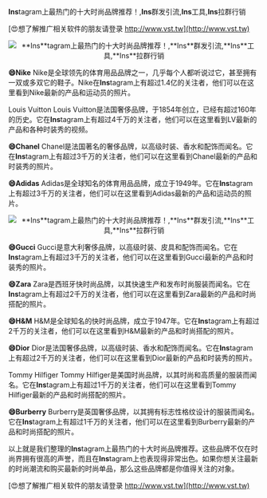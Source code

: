 **Ins**tagram上最热门的十大时尚品牌推荐！,**Ins**群发引流,**Ins**工具,**Ins**拉群行销

[😍想了解推广相关软件的朋友请登录 http://www.vst.tw](http://www.vst.tw)

 <center><img src="https://vst.tw/MP4/tuiguang/png/2.png" alt="**Ins**tagram上最热门的十大时尚品牌推荐！,**Ins**群发引流,**Ins**工具,**Ins**拉群行销"></center>

**😄Nike**
Nike是全球领先的体育用品品牌之一，几乎每个人都听说过它，甚至拥有一双或多双它的鞋子。Nike在**Ins**tagram上有超过1.4亿的关注者，他们可以在这里看到Nike最新的产品和运动员的照片。

Louis Vuitton
Louis Vuitton是法国奢侈品牌，于1854年创立，已经有超过160年的历史。它在**Ins**tagram上有超过4千万的关注者，他们可以在这里看到LV最新的产品和各种时装秀的视频。

**😄Chanel**
Chanel是法国著名的奢侈品牌，以高级时装、香水和配饰而闻名。它在**Ins**tagram上有超过3千万的关注者，他们可以在这里看到Chanel最新的产品和时装秀的照片。

**😄Adidas**
Adidas是全球知名的体育用品品牌，成立于1949年。它在**Ins**tagram上有超过3千万的关注者，他们可以在这里看到Adidas最新的产品和运动员的照片。

 <center><img src="https://vst.tw/MP4/tuiguang/png/8.png" alt="**Ins**tagram上最热门的十大时尚品牌推荐！,**Ins**群发引流,**Ins**工具,**Ins**拉群行销"></center>

**😄Gucci**
Gucci是意大利奢侈品牌，以高级时装、皮具和配饰而闻名。它在**Ins**tagram上有超过3千万的关注者，他们可以在这里看到Gucci最新的产品和时装秀的照片。

**😄Zara**
Zara是西班牙快时尚品牌，以其快速生产和发布时尚服装而闻名。它在**Ins**tagram上有超过2千万的关注者，他们可以在这里看到Zara最新的产品和时尚搭配的照片。

**😄H&M**
H&M是全球知名的快时尚品牌，成立于1947年。它在**Ins**tagram上有超过2千万的关注者，他们可以在这里看到H&M最新的产品和时尚搭配的照片。

**😄Dior**
Dior是法国奢侈品牌，以高级时装、香水和配饰而闻名。它在**Ins**tagram上有超过2千万的关注者，他们可以在这里看到Dior最新的产品和时装秀的照片。

Tommy Hilfiger
Tommy Hilfiger是美国时尚品牌，以其时尚和高质量的服装而闻名。它在**Ins**tagram上有超过1千万的关注者，他们可以在这里看到Tommy Hilfiger最新的产品和时尚搭配的照片。

**😄Burberry**
Burberry是英国奢侈品牌，以其拥有标志性格纹设计的服装而闻名。它在**Ins**tagram上有超过1千万的关注者，他们可以在这里看到Burberry最新的产品和时尚搭配的照片。

以上就是我们整理的**Ins**tagram上最热门的十大时尚品牌推荐。这些品牌不仅在时尚界拥有很高的声誉，而且在**Ins**tagram上也表现得非常出色。如果你想关注最新的时尚潮流和购买最新的时尚单品，那么这些品牌都是你值得关注的对象。

[😍想了解推广相关软件的朋友请登录 http://www.vst.tw](http://www.vst.tw)



